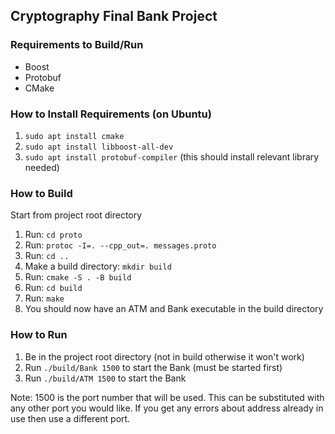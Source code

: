 ## Cryptography Final Bank Project

### Requirements to Build/Run

* Boost
* Protobuf
* CMake

### How to Install Requirements (on Ubuntu)

1. `sudo apt install cmake`
2. `sudo apt install libboost-all-dev`
3. `sudo apt install protobuf-compiler` (this should install relevant library needed)

### How to Build

Start from project root directory

1. Run: `cd proto`
2. Run: `protoc -I=. --cpp_out=. messages.proto`
3. Run: `cd ..`
4. Make a build directory: `mkdir build`
5. Run: `cmake -S . -B build`
6. Run: `cd build`
7. Run: `make`
8. You should now have an ATM and Bank executable in the build directory

### How to Run

1. Be in the project root directory (not in build otherwise it won't work)
2. Run `./build/Bank 1500` to start the Bank (must be started first)
3. Run `./build/ATM 1500` to start the Bank

Note: 1500 is the port number that will be used. This can be substituted
with any other port you would like. If you get any errors about address
already in use then use a different port.
